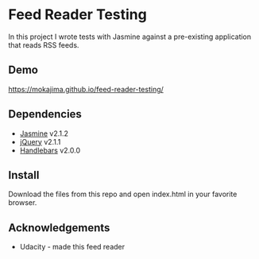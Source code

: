 # Feed Reader Testing

In this project I wrote tests with Jasmine against a pre-existing application that reads RSS feeds.

## Demo

https://mokajima.github.io/feed-reader-testing/

## Dependencies

- [Jasmine](http://jasmine.github.io/) v2.1.2
- [jQuery](https://jquery.com/) v2.1.1
- [Handlebars](https://handlebarsjs.com/) v2.0.0

## Install

Download the files from this repo and open index.html in your favorite browser.

## Acknowledgements

- Udacity - made this feed reader
